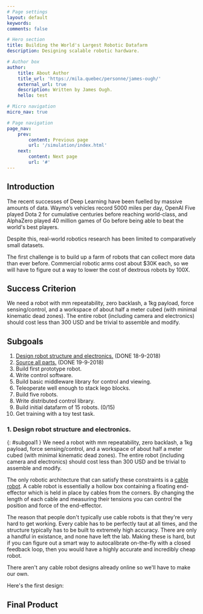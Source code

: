 ```yaml
---
# Page settings
layout: default
keywords:
comments: false

# Hero section
title: Building the World's Largest Robotic Datafarm
description: Designing scalable robotic hardware.

# Author box
author:
    title: About Author
    title_url: 'https://mila.quebec/personne/james-ough/'
    external_url: true
    description: Written by James Ough.
    hello: test

# Micro navigation
micro_nav: true

# Page navigation
page_nav:
    prev:
        content: Previous page
        url: '/simulation/index.html'
    next:
        content: Next page
        url: '#'
---
```


## Introduction

The recent successes of Deep Learning have been fuelled by massive amounts of data. Waymo’s vehicles record 5000 miles per day, OpenAI Five played Dota 2 for cumulative centuries before reaching world-class, and AlphaZero played 40 million games of Go before being able to beat the world's best players.

Despite this, real-world robotics research has been limited to comparatively small datasets.

The first challenge is to build up a farm of robots that can collect more data than ever before. Commercial robotic arms cost about $30K each, so we will have to figure out a way to lower the cost of dextrous robots by 100X.

## Success Criterion
We need a robot with mm repeatability, zero backlash, a 1kg payload, force sensing/control, and a workspace of about half a meter cubed (with minimal kinematic dead zones). The entire robot (including camera and electronics) should cost less than 300 USD and be trivial to assemble and modify.


## Subgoals

1. [Design robot structure and electronics.](#subgoal1) (DONE 18-9-2018)
2. [Source all parts.](#subgoal2) (DONE 19-9-2018)
3. Build first prototype robot.
4. Write control software.
5. Build basic middleware library for control and viewing.
6. Teleoperate well enough to stack lego blocks.
7. Build five robots.
8. Write distributed control library.
9. Build initial datafarm of 15 robots. (0/15)
10. Get training with a toy test task.


### 1. Design robot structure and electronics.
{: #subgoal1 }
We need a robot with mm repeatability, zero backlash, a 1kg payload, force sensing/control, and a workspace of about half a meter cubed (with minimal kinematic dead zones). The entire robot (including camera and electronics) should cost less than 300 USD and be trivial to assemble and modify.

The only robotic architecture that can satisfy these constraints is a [cable robot](). A cable robot is essentially a hollow box containing a floating end-effector which is held in place by cables from the corners. By changing the length of each cable and measuring their tensions you can control the position and force of the end-effector.

The reason that people don't typically use cable robots is that they're very hard to get working. Every cable has to be perfectly taut at all times, and the structure typically has to be built to extremely high accuracy. There are only a handful in existance, and none have left the lab. Making these is hard, but if you can figure out a smart way to autocalibrate on-the-fly with a closed feedback loop, then you would have a highly accurate and incredibly cheap robot.

There aren't any cable robot designs already online so we'll have to make our own.

Here's the first design:

## Final Product